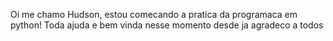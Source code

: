 Oi me chamo Hudson, estou comecando a pratica da programaca em python!
Toda ajuda e bem vinda nesse momento desde ja agradeco a todos
